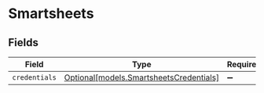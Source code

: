 # Smartsheets


## Fields

| Field                                                                          | Type                                                                           | Required                                                                       | Description                                                                    |
| ------------------------------------------------------------------------------ | ------------------------------------------------------------------------------ | ------------------------------------------------------------------------------ | ------------------------------------------------------------------------------ |
| `credentials`                                                                  | [Optional[models.SmartsheetsCredentials]](../models/smartsheetscredentials.md) | :heavy_minus_sign:                                                             | N/A                                                                            |